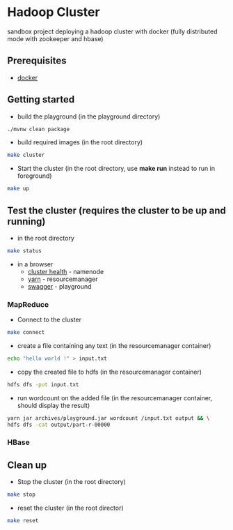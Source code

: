 # Hadoop Cluster

sandbox project deploying a hadoop cluster with docker (fully distributed mode with zookeeper and hbase)

## Prerequisites

- [docker](https://docs.docker.com/install/)

## Getting started

- build the playground (in the playground directory)

```bash
./mvnw clean package
```

- build required images (in the root directory)

```bash
make cluster
```

- Start the cluster (in the root directory, use **make run** instead to run in foreground)

```bash
make up
```

## Test the cluster (requires the cluster to be up and running)

- in the root directory

```bash
make status
```

- in a browser
  - [cluster health](http://localhost:9870) - namenode
  - [yarn](http://localhost:8088) - resourcemanager
  - [swagger](http://localhost:7080/swagger) - playground

### MapReduce

- Connect to the cluster

```bash
make connect
```

- create a file containing any text (in the resourcemanager container)

```bash
echo "hello world !" > input.txt
```

- copy the created file to hdfs (in the resourcemanager container)

```bash
hdfs dfs -put input.txt
```

- run wordcount on the added file (in the resourcemanager container, should display the result)

```bash
yarn jar archives/playground.jar wordcount /input.txt output && \
hdfs dfs -cat output/part-r-00000
```

### HBase

## Clean up

- Stop the cluster (in the root directory)

```bash
make stop
```

- reset the cluster (in the root director)

```bash
make reset
```
